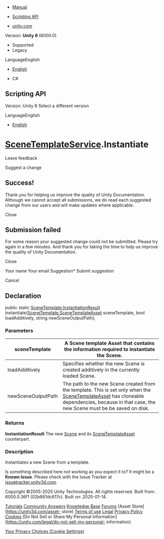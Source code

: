 [ ]()

  * [Manual](../Manual/index.html)
  * [Scripting API](../ScriptReference/index.html)

  * [unity.com](https://unity.com/)

Version: **Unity 6** (6000.0)

  * Supported
  * Legacy

LanguageEnglish

  * [English]()

  * C#

[ ](https://docs.unity3d.com)

## Scripting API

Version: Unity 6 Select a different version

LanguageEnglish

  * [English]()

#  [SceneTemplateService](SceneTemplate.SceneTemplateService.html).Instantiate

Leave feedback

Suggest a change

## Success!

Thank you for helping us improve the quality of Unity Documentation. Although
we cannot accept all submissions, we do read each suggested change from our
users and will make updates where applicable.

Close

## Submission failed

For some reason your suggested change could not be submitted. Please <a>try
again</a> in a few minutes. And thank you for taking the time to help us
improve the quality of Unity Documentation.

Close

Your name Your email Suggestion* Submit suggestion

Cancel

[ ]()

## Declaration

public static
[SceneTemplate.InstantiationResult](SceneTemplate.InstantiationResult.html)
Instantiate([SceneTemplate.SceneTemplateAsset](SceneTemplate.SceneTemplateAsset.html)
sceneTemplate, bool loadAdditively, string newSceneOutputPath);

### Parameters

sceneTemplate | A Scene template Asset that contains the information required to instantiate the Scene.  
---|---  
loadAdditively | Specifies whether the new Scene is created additively in the currently loaded Scene.  
newSceneOutputPath | The path to the new Scene created from the template. This is set only when the [SceneTemplateAsset](SceneTemplate.SceneTemplateAsset.html) has cloneable dependencies, because in that case, the new Scene must be be saved on disk.  
  
### Returns

**InstantiationResult** The new [Scene](SceneManagement.Scene.html) and its
[SceneTemplateAsset](SceneTemplate.SceneTemplateAsset.html) counterpart.

### Description

Instantiates a new Scene from a template.

Is something described here not working as you expect it to? It might be a
**Known Issue**. Please check with the Issue Tracker at
[issuetracker.unity3d.com](https://issuetracker.unity3d.com).

Copyright ©2005-2025 Unity Technologies. All rights reserved. Built from:
6000.0.36f1 (02b661dc617c). Built on: 2025-01-14.

[Tutorials](https://unity3d.com/learn) [Community
Answers](https://answers.unity3d.com) [Knowledge
Base](https://support.unity3d.com/hc/en-us)
[Forums](https://forum.unity3d.com) [Asset Store](https://unity3d.com/asset-
store) [Terms of use](https://docs.unity3d.com/Manual/TermsOfUse.html)
[Legal](https://unity.com/legal) [Privacy
Policy](https://unity.com/legal/privacy-policy)
[Cookies](https://unity.com/legal/cookie-policy) [Do Not Sell or Share My
Personal Information](https://unity.com/legal/do-not-sell-my-personal-
information)

[Your Privacy Choices (Cookie Settings)](javascript:void\(0\);)


